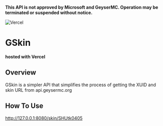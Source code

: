 **This API is not approved by Microsoft and GeyserMC. Operation may be terminated or suspended without notice.**

![Vercel](https://vercelbadge.vercel.app/api/sonyakun/GSkin)
# GSkin
**hosted with Vercel**
## Overview
GSkin is a simpler API that simplifies the process of getting the XUID and skin URL from api.geysermc.org
## How To Use
http://127.0.0.1:8080/skin/SHUtk0405

